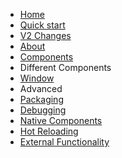 - [Home](/)
- [Quick start](quickstart.md)
- [V2 Changes](v2_changes.md)
- [About](about.md)
- [Components](components.md)
- Different Components
- [Window](components/Window.md)
- Advanced
- [Packaging](packaging.md)
- [Debugging](debugging.md)
- [Native Components](wx_backend.md)
- [Hot Reloading](hot_reloading.md)
- [External Functionality](external_functionality.md)
